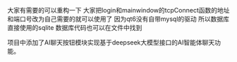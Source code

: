 大家有需要的可以重构一下 大家把login和mainwindow的tcpConnect函数的地址和端口号改为自己需要的就可以使用了 
因为qt6没有自带mysql的驱动 所以数据库直接使用的sqlite 数据库代码也可以在文件中找到

项目中添加了AI聊天按钮模块实现基于deepseek大模型接口的AI智能体聊天功能。
